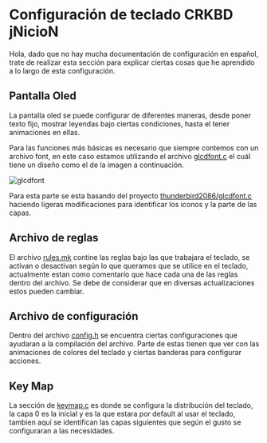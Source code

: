 # Configuración de teclado CRKBD jNicioN
Hola, dado que no hay mucha documentación de configuración en español, trate de realizar esta sección para explicar ciertas cosas que he aprendido a lo largo de esta configuración.

## Pantalla Oled
La pantalla oled se puede configurar de diferentes maneras, desde poner texto fijo, mostrar leyendas bajo ciertas condiciones, hasta el tener animaciones en ellas.

Para las funciones más básicas es necesario que siempre contemos con un archivo font, en este caso estamos utilizando el archivo [glcdfont.c](glcdfont.c) el cuál tiene un diseño como el de la imagen a continuación.

![glcdfont](https://i.imgur.com/i3CyAW8.png)

Para esta parte se esta basando del proyecto [thunderbird2086/glcdfont.c](../thunderbird2086/glcdfont.c) haciendo ligeras modificaciones para identificar los iconos y la parte de las capas.

## Archivo de reglas
El archivo [rules.mk](rules.mk) contine las reglas bajo las que trabajara el teclado, se activan o desactivan según lo que queramos que se utilice en el teclado, actualmente estan como comentarío que hace cada una de las reglas dentro del archivo. Se debe de considerar que en diversas actualizaciones estos pueden cambiar.

## Archivo de configuración 
Dentro del archivo [config.h](config.h) se encuentra ciertas configuraciones que ayudaran a la compilación del archivo. Parte de estas tienen que ver con las animaciones de colores del teclado y ciertas banderas para configurar acciones.

## Key Map
La sección de [keymap.c](keymap.c) es donde se configura la distribución del teclado, la capa 0 es la inicial y es la que estara por default al usar el teclado, tambien aquí se identifican las capas siguientes que según el gusto se configuraran a las necesidades.
